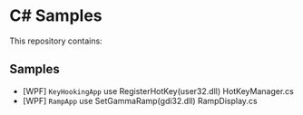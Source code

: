 # C# Samples

This repository contains:



## Samples

- [WPF] `KeyHookingApp` use RegisterHotKey(user32.dll) HotKeyManager.cs
- [WPF] `RampApp` use SetGammaRamp(gdi32.dll) RampDisplay.cs